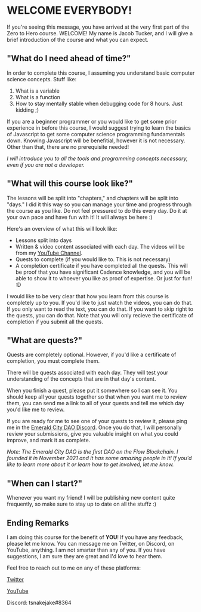 # WELCOME EVERYBODY!

If you're seeing this message, you have arrived at the very first part of the Zero to Hero course. WELCOME! My name is Jacob Tucker, and I will give a brief introduction of the course and what you can expect.

## "What do I need ahead of time?"

In order to complete this course, I assuming you understand basic computer science concepts. Stuff like:
1. What is a variable
2. What is a function
3. How to stay mentally stable when debugging code for 8 hours. Just kidding ;)

If you are a beginner programmer or you would like to get some prior experience in before this course, I would suggest trying to learn the basics of Javascript to get some computer science programming fundamentals down. Knowing Javascript will be benefitial, however it is not necessary. Other than that, there are no prerequisite needed! 

*I will introduce you to all the tools and programming concepts necessary, even if you are not a developer.*

## "What will this course look like?"

The lessons will be split into "chapters," and chapters will be split into "days." I did it this way so you can manage your time and progress through the course as you like. Do not feel pressured to do this every day. Do it at your own pace and have fun with it! It will always be here :)

Here's an overview of what this will look like:
- Lessons split into days
- Written & video content associated with each day. The videos will be from my [YouTube Channel](https://www.youtube.com/channel/UCf6DzMRwj7SJ3nPrZqd5hHw).
- Quests to complete (if you would like to. This is not necessary)
- A completion certificate if you have completed all the quests. This will be proof that you have significant Cadence knowledge, and you will be able to show it to whoever you like as proof of expertise. Or just for fun! :D

I would like to be very clear that how you learn from this course is completely up to you. If you'd like to just watch the videos, you can do that. If you only want to read the text, you can do that. If you want to skip right to the quests, you can do that. Note that you will only recieve the certificate of completion if you submit all the quests.

## "What are quests?"

Quests are completely optional. However, if you'd like a certificate of completion, you must complete them.

There will be quests associated with each day. They will test your understanding of the concepts that are in that day's content. 

When you finish a quest, please put it somewhere so I can see it. You should keep all your quests together so that when you want me to review them, you can send me a link to all of your quests and tell me which day you'd like me to review.

If you are ready for me to see one of your quests to review it, please ping me in the [Emerald City DAO Discord](https://discord.gg/R7EvUWGtqz). Once you do that, I will personally review your submissions, give you valuable insight on what you could improve, and mark it as complete.

*Note: The Emerald City DAO is the first DAO on the Flow Blockchain. I founded it in November 2021 and it has some amazing people in it! If you'd like to learn more about it or learn how to get involved, let me know.*

## "When can I start?"

Whenever you want my friend! I will be publishing new content quite frequently, so make sure to stay up to date on all the stuffz :)

## Ending Remarks

I am doing this course for the benefit of **YOU**! If you have any feedback, please let me know. You can message me on Twitter, on Discord, on YouTube, anything. I am not smarter than any of you. If you have suggestions, I am sure they are great and I'd love to hear them.

Feel free to reach out to me on any of these platforms:

[Twitter](https://twitter.com/jacobmtucker)

[YouTube](https://www.youtube.com/channel/UCf6DzMRwj7SJ3nPrZqd5hHw)

Discord: tsnakejake#8364